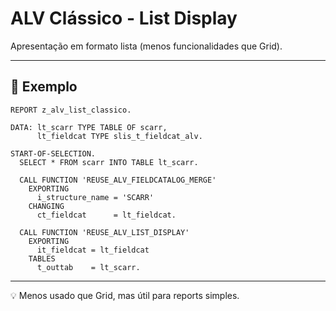 # ALV Clássico - List Display

Apresentação em formato lista (menos funcionalidades que Grid).

---

## 🔹 Exemplo

```abap
REPORT z_alv_list_classico.

DATA: lt_scarr TYPE TABLE OF scarr,
      lt_fieldcat TYPE slis_t_fieldcat_alv.

START-OF-SELECTION.
  SELECT * FROM scarr INTO TABLE lt_scarr.

  CALL FUNCTION 'REUSE_ALV_FIELDCATALOG_MERGE'
    EXPORTING
      i_structure_name = 'SCARR'
    CHANGING
      ct_fieldcat      = lt_fieldcat.

  CALL FUNCTION 'REUSE_ALV_LIST_DISPLAY'
    EXPORTING
      it_fieldcat = lt_fieldcat
    TABLES
      t_outtab    = lt_scarr.
```

---

💡 Menos usado que Grid, mas útil para reports simples.
